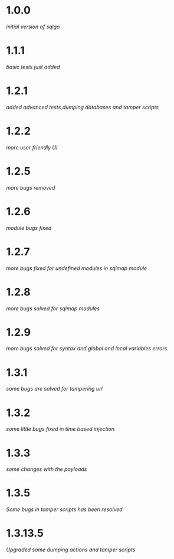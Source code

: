 # 1.0.0
*initial version of sqlgo*
# 1.1.1
*basic tests just added*
# 1.2.1
*added advanced tests,dumping databases and tamper scripts*
# 1.2.2
*more user friendly UI*
# 1.2.5
*more bugs removed*
# 1.2.6
*module bugs fixed*
# 1.2.7
*more bugs fixed for undefined modules in sqlmap module*
# 1.2.8
*more bugs solved for sqlmap modules*
# 1.2.9
*more bugs solved for syntax and global and local variables errors.*
# 1.3.1
*some bugs are solved for tampering url*
# 1.3.2
*some little bugs fixed in time based injection*
# 1.3.3
*some changes with the payloads*

# 1.3.5

*Some bugs in tamper scripts has been resolved*

# 1.3.13.5

*Upgraded some dumping actions and tamper scripts*